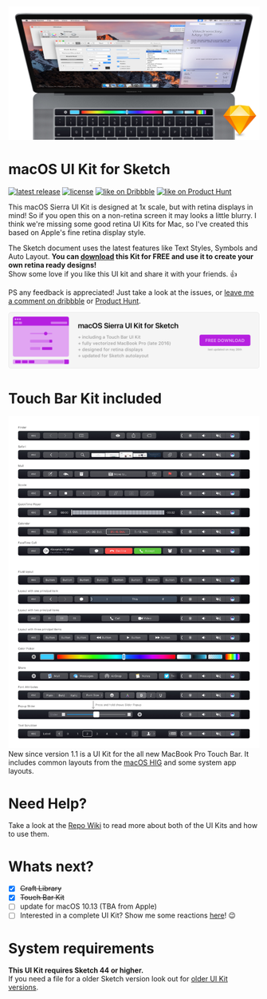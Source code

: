 ![Preview](Previews/Repo%20Header.jpg?raw=true)

# macOS UI Kit for Sketch
[![latest release](https://img.shields.io/github/release/alexkaessner/macOS-UI-Kit.svg)](https://github.com/alexkaessner/macOS-UI-Kit/releases/latest) [![license](https://img.shields.io/github/license/alexkaessner/macOS-UI-Kit.svg)](https://github.com/alexkaessner/macOS-UI-Kit/blob/master/LICENSE) [![like on Dribbble](https://img.shields.io/badge/like%20on-Dribbble-ea4c89.svg)](https://dribbble.com/shots/2987000-macOS-Sierra-UI-Kit-for-Sketch) [![like on Product Hunt](https://img.shields.io/badge/like%20on-Product%20Hunt-da5530.svg)](https://www.producthunt.com/posts/macos-ui-kit-for-sketch)

This macOS Sierra UI Kit is designed at 1x scale, but with retina displays in mind! So if you open this on a non-retina screen it may looks a little blurry. I think we're missing some good retina UI Kits for Mac, so I've created this based on Apple's fine retina display style. 

The Sketch document uses the latest features like Text Styles, Symbols and Auto Layout. **You can [download](https://github.com/alexkaessner/macOS-UI-Kit/archive/master.zip) this Kit for FREE and use it to create your own retina ready designs!**  
Show some love if you like this UI kit and share it with your friends. :+1:

PS any feedback is appreciated! Just take a look at the issues, or [leave me a comment on dribbble](https://dribbble.com/shots/2987000-macOS-Sierra-UI-Kit-for-Sketch) or [Product Hunt](https://www.producthunt.com/posts/macos-ui-kit-for-sketch).

[![Download](Previews/Banner.png?raw=true)](https://github.com/alexkaessner/macOS-UI-Kit/archive/master.zip)


# Touch Bar Kit included
![Preview](Previews/Touch%20Bar%20Preview.jpg?raw=true)
New since version 1.1 is a UI Kit for the all new MacBook Pro Touch Bar. It includes common layouts from the [macOS HIG](https://developer.apple.com/library/content/documentation/UserExperience/Conceptual/OSXHIGuidelines/AbouttheTouchBar.html#//apple_ref/doc/uid/20000957-CH104-SW1) and some system app layouts.

# Need Help?
Take a look at the [Repo Wiki](https://github.com/alexkaessner/macOS-UI-Kit/wiki) to read more about both of the UI Kits and how to use them.

# Whats next?
- [x] ~~Craft Library~~
- [x] ~~Touch Bar Kit~~
- [ ] update for macOS 10.13 (TBA from Apple)
- [ ] Interested in a complete UI Kit? Show me some reactions [here](https://github.com/alexkaessner/macOS-UI-Kit/issues/1)! :wink:

# System requirements
**This UI Kit requires Sketch 44 or higher.**  
If you need a file for a older Sketch version look out for [older UI Kit versions](https://github.com/alexkaessner/macOS-UI-Kit/releases/tag/v1.2).